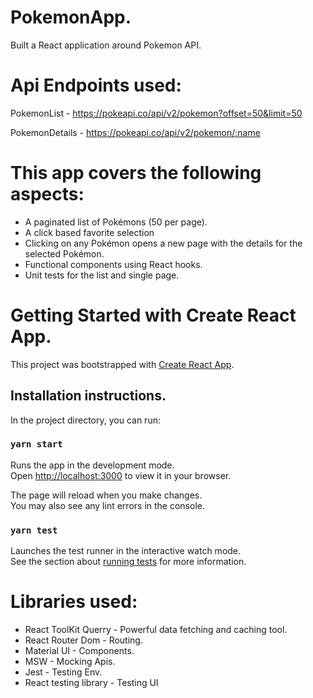 # PokemonApp.
  Built a React application around Pokemon API.
  
# Api Endpoints used:
  
  PokemonList - https://pokeapi.co/api/v2/pokemon?offset=50&limit=50
  
  PokemonDetails - https://pokeapi.co/api/v2/pokemon/:name
  
# This app covers the following aspects:
  - A paginated list of Pokémons (50 per page).
  - A click based favorite selection
  - Clicking on any Pokémon opens a new page with the details for the selected
    Pokémon.
  - Functional components using React hooks.
  - Unit tests for the list and single page.
  
# Getting Started with Create React App.

  This project was bootstrapped with [Create React App](https://github.com/facebook/create-react-app).

## Installation instructions.

  In the project directory, you can run:

### `yarn start`

  Runs the app in the development mode.\
  Open [http://localhost:3000](http://localhost:3000) to view it in your browser.

  The page will reload when you make changes.\
  You may also see any lint errors in the console.

### `yarn test`

  Launches the test runner in the interactive watch mode.\
  See the section about [running tests](https://facebook.github.io/create-react-app/docs/running-tests) for more information.
  
# Libraries used:
  - React ToolKit Querry - Powerful data fetching and caching tool.
  - React Router Dom - Routing.
  - Material UI - Components.
  - MSW - Mocking Apis.
  - Jest - Testing Env.
  - React testing library - Testing UI

